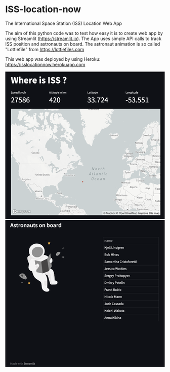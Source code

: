 # ISS-location-now
The International Space Station (ISS) Location Web App

The aim of this python code was to test how easy it is to create web app by using Streamlit (https://streamlit.io). The App uses simple API calls to track ISS position and astronauts on board. The astronaut animation is so called "Lottiefile" from https://lottiefiles.com

This web app was deployed by using Heroku: https://isslocationnow.herokuapp.com

<img src="/images/10.10.2022 screen1.png" width="600">
<img src="/images/10.10.2022 screen2.png" width="600">
